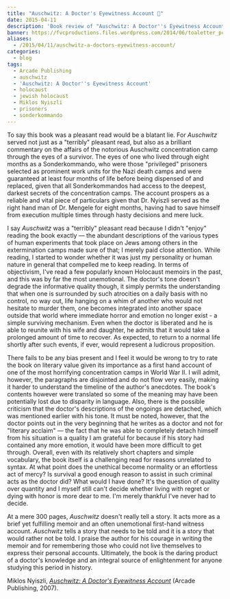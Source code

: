 ```yaml
---
title: "Auschwitz: A Doctor's Eyewitness Account 📖"
date: 2015-04-11
description: 'Book review of "Auschwitz: A Doctor''s Eyewitness Account".'
banner: https://fvcproductions.files.wordpress.com/2014/06/toaletter_pc3a5_auschwitz_2.jpg
aliases:
  - /2015/04/11/auschwitz-a-doctors-eyewitness-account/
categories:
  - blog
tags:
  - Arcade Publishing
  - auschwitz
  - 'Auschwitz: A Doctor''s Eyewitness Account'
  - holocaust
  - jewish holocaust
  - Miklos Nyiszli
  - prisoners
  - sonderkommando
---
```


To say this book was a pleasant read would be a blatant lie. For _Auschwitz_ served not just as a "terribly" pleasant read, but also as a brilliant commentary on the affairs of the notorious Auschwitz concentration camp through the eyes of a survivor. The eyes of one who lived through eight months as a Sonderkommando, who were those "privileged" prisoners selected as prominent work units for the Nazi death camps and were guaranteed at least four months of life before being dispensed of and replaced, given that all Sonderkommandos had access to the deepest, darkest secrets of the concentration camps. The account prospers as a reliable and vital piece of particulars given that Dr. Nyiszli served as the right hand man of Dr. Mengele for eight months, having had to save himself from execution multiple times through hasty decisions and mere luck.

I say _Auschwitz_ was a "terribly" pleasant read because I didn't "enjoy" reading the book exactly — the abundant descriptions of the various types of human experiments that took place on Jews among others in the extermination camps made sure of that; I merely paid close attention. While reading, I started to wonder whether it was just my personality or human nature in general that compelled me to keep reading. In terms of objectivism, I've read a few popularly known Holocaust memoirs in the past, and this was by far the most unemotional. The doctor's tone doesn't degrade the informative quality though, it simply permits the understanding that when one is surrounded by such atrocities on a daily basis with no control, no way out, life hanging on a whim of another who would not hesitate to murder them, one becomes integrated into another space outside that world where immediate horror and emotion no longer exist - a simple surviving mechanism. Even when the doctor is liberated and he is able to reunite with his wife and daughter, he admits that it would take a prolonged amount of time to recover. As expected, to return to a normal life shortly after such events, if ever, would represent a ludicrous proposition.

There fails to be any bias present and I feel it would be wrong to try to rate the book on literary value given its importance as a first hand account of one of the most horrifying concentration camps in World War II. I will admit, however, the paragraphs are disjointed and do not flow very easily, making it harder to understand the timeline of the author's anecdotes. The book's contents however were translated so some of the meaning may have been potentially lost due to disparity in language. Also, there is the possible criticism that the doctor's descriptions of the ongoings are detached, which was mentioned earlier with his tone. It must be noted, however, that the doctor points out in the very beginning that he writes as a doctor and not for "literary acclaim" — the fact that he was able to completely detach himself from his situation is a quality I am grateful for because if his story had contained any more emotion, it would have been more difficult to get through. Overall, even with its relatively short chapters and simple vocabulary, the book itself is a challenging read for reasons unrelated to syntax. At what point does the unethical become normality or an effortless act of mercy? Is survival a good enough reason to assist in such criminal acts as the doctor did? What would I have done? It's the question of quality over quantity and I myself still can't decide whether living with regret or dying with honor is more dear to me. I'm merely thankful I've never had to decide.

At a mere 300 pages, _Auschwitz_ doesn't really tell a story. It acts more as a brief yet fulfilling memoir and an often unemotional first-hand witness account. _Auschwitz_ tells a story that needs to be told and it is a story that would rather not be told. I praise the author for his courage in writing the memoir and for remembering those who could not live themselves to express their personal accounts. Ultimately, the book is the daring product of a doctor's knowledge and an integral source of enlightenment for anyone studying this period in history.

Miklos Nyiszli, _[Auschwitz: A Doctor's Eyewitness Account](//www.amazon.com/Auschwitz-A-Doctors-Eyewitness-Account/dp/161145011X "Auschwitz: A Doctor's Eyewitness")_ (Arcade Publishing, 2007).
